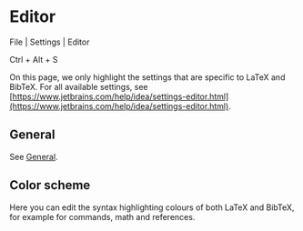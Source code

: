 # Editor

<tldr>
<p>
<ui-path>File | Settings | Editor</ui-path>
</p>
<p>
<shortcut>Ctrl + Alt + S</shortcut>
</p>
</tldr>

On this page, we only highlight the settings that are specific to LaTeX and BibTeX.
For all available settings, see [https://www.jetbrains.com/help/idea/settings-editor.html](https://www.jetbrains.com/help/idea/settings-editor.html).

## General

See [General](General.md).

## Color scheme

Here you can edit the syntax highlighting colours of both LaTeX and BibTeX, for example for commands, math and references.

